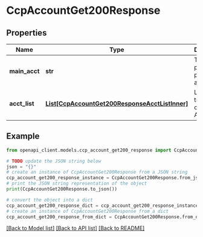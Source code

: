 # CcpAccountGet200Response


## Properties

Name | Type | Description | Notes
------------ | ------------- | ------------- | -------------
**main_acct** | **str** | The primary or parent account. | [optional] 
**acct_list** | [**List[CcpAccountGet200ResponseAcctListInner]**](CcpAccountGet200ResponseAcctListInner.md) | List of tradeable or Sub Accounts | [optional] 

## Example

```python
from openapi_client.models.ccp_account_get200_response import CcpAccountGet200Response

# TODO update the JSON string below
json = "{}"
# create an instance of CcpAccountGet200Response from a JSON string
ccp_account_get200_response_instance = CcpAccountGet200Response.from_json(json)
# print the JSON string representation of the object
print(CcpAccountGet200Response.to_json())

# convert the object into a dict
ccp_account_get200_response_dict = ccp_account_get200_response_instance.to_dict()
# create an instance of CcpAccountGet200Response from a dict
ccp_account_get200_response_from_dict = CcpAccountGet200Response.from_dict(ccp_account_get200_response_dict)
```
[[Back to Model list]](../README.md#documentation-for-models) [[Back to API list]](../README.md#documentation-for-api-endpoints) [[Back to README]](../README.md)


